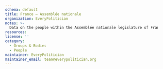 ```yaml
---
schema: default
title: France — Assemblée nationale
organization: EveryPolitician
notes: >-
  Data on the people within the Assemblée nationale legislature of France.
resources:
license: ''
category:
  - Groups & Bodies
  - People
maintainer: EveryPolitician
maintainer_email: team@everypolitician.org
---
```

